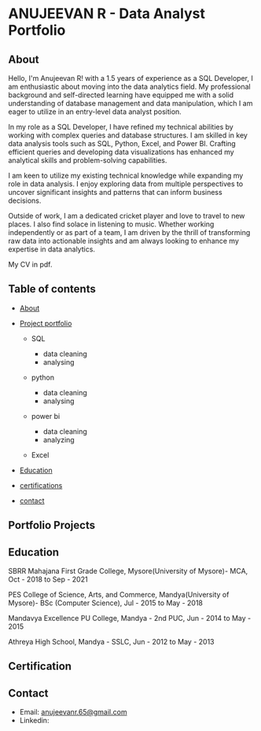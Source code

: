 # ANUJEEVAN R - Data Analyst Portfolio

## About

Hello, I'm Anujeevan R! with a 1.5 years of experience as a SQL Developer, I am enthusiastic about moving into the data analytics field. My professional background and self-directed learning have equipped me with a solid understanding of database management and data manipulation, which I am eager to utilize in an entry-level data analyst position.

In my role as a SQL Developer, I have refined my technical abilities by working with complex queries and database structures. I am skilled in key data analysis tools such as SQL, Python, Excel, and Power BI. Crafting efficient queries and developing data visualizations has enhanced my analytical skills and problem-solving capabilities.

I am keen to utilize my existing technical knowledge while expanding my role in data analysis. I enjoy exploring data from multiple perspectives to uncover significant insights and patterns that can inform business decisions.

Outside of work, I am a dedicated cricket player and love to travel to new places. I also find solace in listening to music. Whether working independently or as part of a team, I am driven by the thrill of transforming raw data into actionable insights and am always looking to enhance my expertise in data analytics.

My CV in pdf.

## Table of contents

- [About](https://github.com/anujeevan-raju/anujeevan-raju/blob/main/README.md#about)
- [Project portfolio]()
  * SQL
  	* data cleaning
     * analysing
       
  * python
     * data cleaning
     * analysing
  * power bi
     * data cleaning
     * analyzing
  * Excel
 
- [Education](https://github.com/anujeevan-raju/anujeevan-raju/blob/main/README.md#education)
- [certifications](https://github.com/anujeevan-raju/anujeevan-raju/blob/main/README.md#certification)
- [contact](https://github.com/anujeevan-raju/anujeevan-raju/blob/main/README.md#contact)

## Portfolio Projects

  
## Education
SBRR Mahajana First Grade College, Mysore(University of Mysore)- MCA, Oct - 2018 to Sep - 2021
 
PES College of Science, Arts, and Commerce, Mandya(University of Mysore)- BSc (Computer Science), Jul - 2015 to May - 2018

Mandavya Excellence PU College, Mandya - 2nd PUC, Jun - 2014 to May - 2015

Athreya High School, Mandya - SSLC, Jun - 2012 to May - 2013

## Certification


## Contact

- Email: anujeevanr.65@gmail.com
- Linkedin:


 


